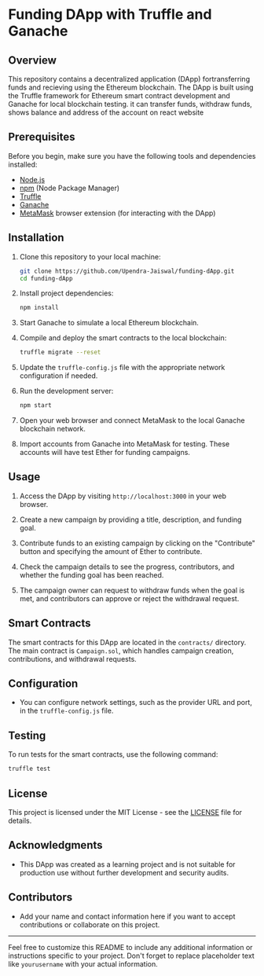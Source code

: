 
# Funding DApp with Truffle and Ganache

## Overview

This repository contains a decentralized application (DApp) fortransferring funds and recieving using the Ethereum blockchain. The DApp is built using the Truffle framework for Ethereum smart contract development and Ganache for local blockchain testing. it can transfer funds, withdraw funds, shows balance and address of the account on react website 


## Prerequisites

Before you begin, make sure you have the following tools and dependencies installed:

- [Node.js](https://nodejs.org/)
- [npm](https://www.npmjs.com/) (Node Package Manager)
- [Truffle](https://www.trufflesuite.com/truffle)
- [Ganache](https://www.trufflesuite.com/ganache)
- [MetaMask](https://metamask.io/) browser extension (for interacting with the DApp)

## Installation

1. Clone this repository to your local machine:

   ```bash
   git clone https://github.com/Upendra-Jaiswal/funding-dApp.git
   cd funding-dApp
   ```

2. Install project dependencies:

   ```bash
   npm install
   ```

3. Start Ganache to simulate a local Ethereum blockchain.

4. Compile and deploy the smart contracts to the local blockchain:

   ```bash
   truffle migrate --reset
   ```

5. Update the `truffle-config.js` file with the appropriate network configuration if needed.

6. Run the development server:

   ```bash
   npm start
   ```

7. Open your web browser and connect MetaMask to the local Ganache blockchain network.

8. Import accounts from Ganache into MetaMask for testing. These accounts will have test Ether for funding campaigns.

## Usage

1. Access the DApp by visiting `http://localhost:3000` in your web browser.

2. Create a new campaign by providing a title, description, and funding goal.

3. Contribute funds to an existing campaign by clicking on the "Contribute" button and specifying the amount of Ether to contribute.

4. Check the campaign details to see the progress, contributors, and whether the funding goal has been reached.

5. The campaign owner can request to withdraw funds when the goal is met, and contributors can approve or reject the withdrawal request.

## Smart Contracts

The smart contracts for this DApp are located in the `contracts/` directory. The main contract is `Campaign.sol`, which handles campaign creation, contributions, and withdrawal requests.

## Configuration

- You can configure network settings, such as the provider URL and port, in the `truffle-config.js` file.

## Testing

To run tests for the smart contracts, use the following command:

```bash
truffle test
```

## License

This project is licensed under the MIT License - see the [LICENSE](LICENSE) file for details.

## Acknowledgments

- This DApp was created as a learning project and is not suitable for production use without further development and security audits.

## Contributors

- Add your name and contact information here if you want to accept contributions or collaborate on this project.

---

Feel free to customize this README to include any additional information or instructions specific to your project. Don't forget to replace placeholder text like `yourusername` with your actual information.
